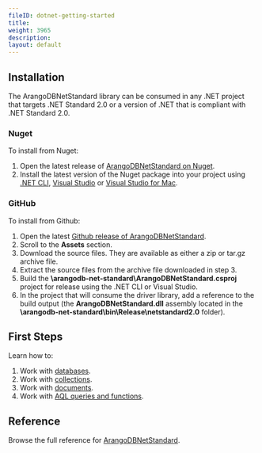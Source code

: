 ```yaml
---
fileID: dotnet-getting-started
title: 
weight: 3965
description: 
layout: default
---
```

## Installation

The ArangoDBNetStandard library can be consumed in any .NET project that targets .NET Standard 2.0 or a version of .NET that is compliant with .NET Standard 2.0.

### Nuget

To install from Nuget:

1. Open the latest release of
[ArangoDBNetStandard on Nuget](https://www.nuget.org/packages/ArangoDBNetStandard).
2. Install the latest version of the Nuget package into your project using [.NET CLI](https://docs.microsoft.com/en-us/nuget/quickstart/install-and-use-a-package-using-the-dotnet-cli), [Visual Studio](https://docs.microsoft.com/en-us/nuget/quickstart/install-and-use-a-package-in-visual-studio) or [Visual Studio for Mac](https://docs.microsoft.com/en-us/nuget/quickstart/install-and-use-a-package-in-visual-studio-mac).

### GitHub

To install from Github:

1. Open the latest [Github release of ArangoDBNetStandard](https://github.com/ArangoDB-Community/arangodb-net-standard/releases).
2. Scroll to the **Assets** section.
3. Download the source files. They are available as either a zip or tar.gz archive file.
4. Extract the source files from the archive file downloaded in step 3.
5. Build the **\arangodb-net-standard\ArangoDBNetStandard.csproj** project for release using the .NET CLI or Visual Studio.
6. In the project that will consume the driver library, add a reference to the build output (the **ArangoDBNetStandard.dll** assembly located in the **\arangodb-net-standard\bin\Release\netstandard2.0** folder).

## First Steps

Learn how to:

1. Work with [databases](dotnet-databases).
2. Work with [collections](dotnet-collections).
3. Work with [documents](dotnet-documents).
4. Work with [AQL queries and functions](dotnet-aql).

## Reference

Browse the full reference for [ArangoDBNetStandard](https://arangodb-community.github.io/arangodb-net-standard/).